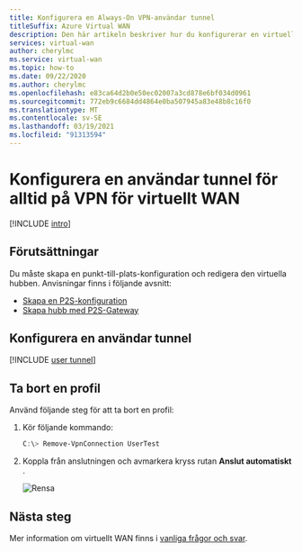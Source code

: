 ```yaml
---
title: Konfigurera en Always-On VPN-användar tunnel
titleSuffix: Azure Virtual WAN
description: Den här artikeln beskriver hur du konfigurerar en virtuell WAN-användar tunnel för ditt virtuella WAN-nätverk
services: virtual-wan
author: cherylmc
ms.service: virtual-wan
ms.topic: how-to
ms.date: 09/22/2020
ms.author: cherylmc
ms.openlocfilehash: e83ca64d2b0e50ec02007a3cd878e6bf034d0961
ms.sourcegitcommit: 772eb9c6684dd4864e0ba507945a83e48b8c16f0
ms.translationtype: MT
ms.contentlocale: sv-SE
ms.lasthandoff: 03/19/2021
ms.locfileid: "91313594"
---
```

# <a name="configure-an-always-on-vpn-user-tunnel-for-virtual-wan"></a>Konfigurera en användar tunnel för alltid på VPN för virtuellt WAN

[!INCLUDE [intro](../../includes/vpn-gateway-vwan-always-on-intro.md)]

## <a name="prerequisites"></a>Förutsättningar

Du måste skapa en punkt-till-plats-konfiguration och redigera den virtuella hubben. Anvisningar finns i följande avsnitt:

* [Skapa en P2S-konfiguration](virtual-wan-point-to-site-portal.md#p2sconfig)
* [Skapa hubb med P2S-Gateway](virtual-wan-point-to-site-portal.md#hub)

## <a name="configure-a-user-tunnel"></a>Konfigurera en användar tunnel

[!INCLUDE [user tunnel](../../includes/vpn-gateway-vwan-always-on-user.md)]

## <a name="to-remove-a-profile"></a>Ta bort en profil

Använd följande steg för att ta bort en profil:

1. Kör följande kommando:

   ```powershell
   C:\> Remove-VpnConnection UserTest  
   ```

1. Koppla från anslutningen och avmarkera kryss rutan **Anslut automatiskt** .

   ![Rensa](./media/howto-always-on-user-tunnel/disconnect.jpg)

## <a name="next-steps"></a>Nästa steg

Mer information om virtuellt WAN finns i [vanliga frågor och svar](virtual-wan-faq.md).
